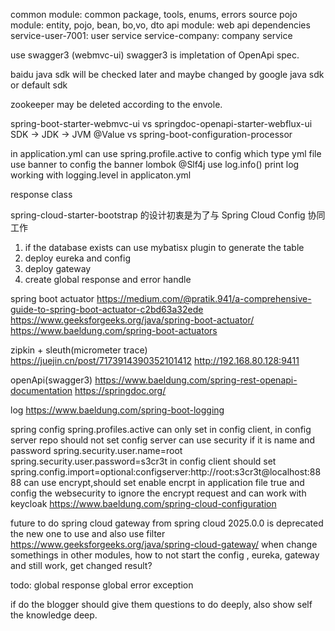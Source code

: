 common module:
    common package, tools, enums, errors source
pojo module: 
    entity, pojo, bean, bo,vo, dto
api module:
    web api dependencies
service-user-7001:
    user service
service-company:
    company service

use swagger3 (webmvc-ui)
    swagger3 is impletation of OpenApi spec.

baidu  java sdk will be checked later and maybe changed by google java sdk or default sdk

zookeeper may be deleted according to the envole.

spring-boot-starter-webmvc-ui vs springdoc-openapi-starter-webflux-ui
SDK -> JDK -> JVM
@Value vs spring-boot-configuration-processor


in application.yml can use spring.profile.active to config which type yml file 
use banner to config the banner
lombok @Slf4j use log.info() print log 
    working with logging.level in applicaton.yml

response class


 spring-cloud-starter-bootstrap 的设计初衷是为了与 Spring Cloud Config 协同工作


 1. if the database exists can use mybatisx plugin to generate the table
 2. deploy eureka and config
 3. deploy gateway
 4. create global response and error handle

 
spring boot actuator
https://medium.com/@pratik.941/a-comprehensive-guide-to-spring-boot-actuator-c2bd63a32ede
https://www.geeksforgeeks.org/java/spring-boot-actuator/
https://www.baeldung.com/spring-boot-actuators


zipkin + sleuth(micrometer trace)
https://juejin.cn/post/7173914390352101412
http://192.168.80.128:9411

openApi(swagger3)
https://www.baeldung.com/spring-rest-openapi-documentation
https://springdoc.org/

log
https://www.baeldung.com/spring-boot-logging

spring config
    spring.profiles.active can only set in config client, in config server repo should not set
    config server can use security
        if it is name and password 
            spring.security.user.name=root
            spring.security.user.password=s3cr3t
    in config client should set
        spring.config.import=optional:configserver:http://root:s3cr3t@localhost:8888
    can use encrypt,should set enable encrpt in application file true
    and config the websecurity to ignore the encrypt request
    and can work with keycloak 
https://www.baeldung.com/spring-cloud-configuration


future to do
    spring cloud gateway from spring cloud 2025.0.0 is deprecated
    the new one to use 
    and also use filter
    https://www.geeksforgeeks.org/java/spring-cloud-gateway/
    when change somethings in other modules, how to not start the config , eureka, gateway and still work, get changed result?



todo:
    global response
    global error exception


if do the blogger should give them questions to do deeply, also show self the knowledge deep.